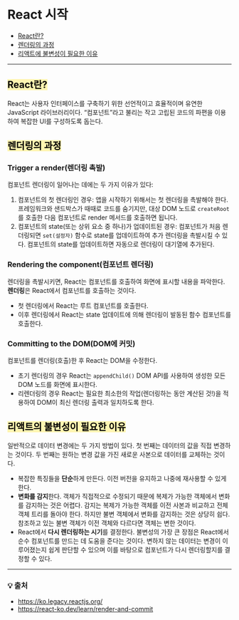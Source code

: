 # React 시작
- [React란?](#react란)
- [렌더링의 과정](#렌더링의-과정)
- [리액트에 불변성이 필요한 이유](#리액트의-불변성이-필요한-이유)

---
## <span style='background-color: #fff5b1; color: black'>React란?</span>
React는 사용자 인터페이스를 구축하기 위한 선언적이고 효율적이며 유연한 JavaScript 라이브러리이다. “컴포넌트”라고 불리는 작고 고립된 코드의 파편을 이용하여 복잡한 UI를 구성하도록 돕는다.

## <span style='background-color: #fff5b1; color: black'>렌더링의 과정</span>
### Trigger a render(렌더링 촉발)
컴포넌트 렌더링이 일어나는 데에는 두 가지 이유가 있다:
1. 컴포넌트의 첫 렌더링인 경우: 
   앱을 시작하기 위해서는 첫 렌더링을 촉발해야 한다. 프레임워크와 샌드박스가 때때로 코드를 숨기지만, 대상 DOM 노드로 `createRoot`를 호출한 다음 컴포넌트로 render 메서드를 호출하면 됩니다.
2. 컴포넌트의 state(또는 상위 요소 중 하나)가 업데이트된 경우: 컴포넌트가 처음 렌더링되면 `set(설정자)` 함수로 state를 업데이트하여 추가 렌더링을 촉발시킬 수 있다. 컴포넌트의 state를 업데이트하면 자동으로 렌더링이 대기열에 추가된다.
### Rendering the component(컴포넌트 렌더링)
렌더링을 촉발시키면, React는 컴포넌트를 호출하여 화면에 표시할 내용을 파악한다. **렌더링**은 React에서 컴포넌트를 호출하는 것이다.
- 첫 렌더링에서 React는 루트 컴포넌트를 호출한다.
- 이후 렌더링에서 React는 state 업데이트에 의해 렌더링이 발동된 함수 컴포넌트를 호출한다.

### Committing to the DOM(DOM에 커밋)
컴포넌트를 렌더링(호출)한 후 React는 DOM을 수정한다. 
- 초기 렌더링의 경우 React는 `appendChild()` DOM API를 사용하여 생성한 모든 DOM 노드를 화면에 표시한다.
- 리렌더링의 경우 React는 필요한 최소한의 작업(렌더링하는 동안 계산된 것!)을 적용하여 DOM이 최신 렌더링 출력과 일치하도록 한다.

## <span style='background-color: #fff5b1; color: black'>리액트의 불변성이 필요한 이유</span>
일반적으로 데이터 변경에는 두 가지 방법이 있다. 첫 번째는 데이터의 값을 직접 변경하는 것이다. 두 번째는 원하는 변경 값을 가진 새로운 사본으로 데이터를 교체하는 것이다.
- 복잡한 특징들을 **단순**하게 만든다. 이전 버전을 유지하고 나중에 재사용할 수 있게 한다.
- **변화를 감지**한다. 객체가 직접적으로 수정되기 때문에 복제가 가능한 객체에서 변화를 감지하는 것은 어렵다. 감지는 복제가 가능한 객체를 이전 사본과 비교하고 전체 객체 트리를 돌아야 한다.
하지만 불변 객체에서 변화를 감지하는 것은 상당히 쉽다. 참조하고 있는 불변 객체가 이전 객체와 다르다면 객체는 변한 것이다.
- React에서 **다시 렌더링하는 시기**를 결정한다. 불변성의 가장 큰 장점은 React에서 순수 컴포넌트를 만드는 데 도움을 준다는 것이다. 변하지 않는 데이터는 변경이 이루어졌는지 쉽게 판단할 수 있으며 이를 바탕으로 컴포넌트가 다시 렌더링할지를 결정할 수 있다.

---
### 💡 출처
- https://ko.legacy.reactjs.org/
- https://react-ko.dev/learn/render-and-commit